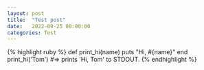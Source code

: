 ```yaml
---
layout: post
title:  "Test post"
date:   2022-09-25 00:00:00
categories: Test
---
```



{% highlight ruby %}
def print_hi(name)
  puts "Hi, #{name}"
end
print_hi('Tom')
#=> prints 'Hi, Tom' to STDOUT.
{% endhighlight %}

